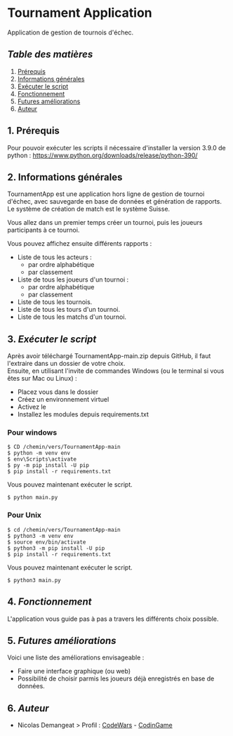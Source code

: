 # Tournament Application
Application de gestion de tournois d'échec.

## *Table des matières*
1. [Prérequis](#1-prérequis)
2. [Informations générales](#2-informations-générales)   
3. [Exécuter le script](#3-exécuter-le-script)
4. [Fonctionnement](#4-fonctionnement)
5. [Futures améliorations](#5-futures-améliorations)
6. [Auteur](#6-auteur)

## 1. Prérequis
Pour pouvoir exécuter les scripts il nécessaire d'installer la version 3.9.0 de python : 
https://www.python.org/downloads/release/python-390/

## 2. Informations générales
   TournamentApp est une application hors ligne de gestion de tournoi d'échec, avec sauvegarde en base de données et génération de rapports.
  Le système de création de match est le système Suisse.
  
  Vous allez dans un premier temps créer un tournoi, puis les joueurs participants à ce tournoi.
  
  Vous pouvez affichez ensuite différents rapports :
  - Liste de tous les acteurs :
    - par ordre alphabétique
    - par classement
  - Liste de tous les joueurs d'un tournoi :
    - par ordre alphabétique
    - par classement
  - Liste de tous les tournois.
  - Liste de tous les tours d'un tournoi.
  - Liste de tous les matchs d'un tournoi. 


## 3. *Exécuter le script*
Après avoir téléchargé TournamentApp-main.zip depuis GitHub, il faut l'extraire dans un dossier de votre choix.   
Ensuite, en utilisant l'invite de commandes Windows (ou le terminal si vous êtes sur Mac ou Linux) :  
- Placez vous dans le dossier  
- Créez un environnement virtuel  
- Activez le  
- Installez les modules depuis requirements.txt
### Pour windows
```
$ CD /chemin/vers/TournamentApp-main
$ python -m venv env
$ env\Scripts\activate
$ py -m pip install -U pip
$ pip install -r requirements.txt
```
Vous pouvez maintenant exécuter le script.
```
$ python main.py
```
### Pour Unix
```
$ cd /chemin/vers/TournamentApp-main
$ python3 -m venv env
$ source env/bin/activate
$ python3 -m pip install -U pip
$ pip install -r requirements.txt
```
Vous pouvez maintenant exécuter le script.
```
$ python3 main.py
```

## 4. *Fonctionnement*
L'application vous guide pas à pas a travers les différents choix possible.

## 5. *Futures améliorations*
Voici une liste des améliorations envisageable :
- Faire une interface graphique (ou web)
- Possibilité de choisir parmis les joueurs déjà enregistrés en base de données.

## 6. *Auteur*
- Nicolas Demangeat > Profil : [CodeWars](https://www.codewars.com/users/Morkai) - [CodinGame](https://www.codingame.com/profile/12632339c7b1539aedc9bb480ed2cac44538993)
